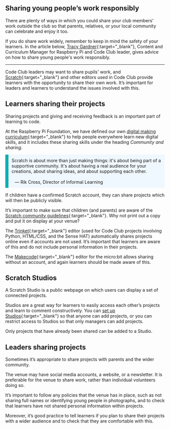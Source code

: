## Sharing young people’s work responsibly

There are plenty of ways in which you could share your club members' work outside the club so that  parents, relatives, or your local community can celebrate and enjoy it too.

If you do share work widely, remember to keep in mind the safety of your learners. In the article below, [Tracy Gardner](https://www.futurelearn.com/profiles/5024498){:target="_blank"}, Content and Curriculum Manager for Raspberry Pi and Code Club leader, gives advice on how to share young people's work responsibly.

* * *

Code Club leaders may want to share pupils' work, and [Scratch](https://scratch.mit.edu/){:target="_blank"} and other editors used in Code Club provide learners with the opportunity to share their own work. It’s important for leaders and learners to understand the issues involved with this.

## Learners sharing their projects

Sharing projects and giving and receiving feedback is an important part of learning to code.

At the Raspberry Pi Foundation, we have defined our own [digital making curriculum](https://curriculum.raspberrypi.org/){:target="_blank"} to help people everywhere learn new digital skills, and it includes these sharing skills under the heading  *Community and sharing*.

<p style='border-left: solid; border-width:10px; border-color: #0faeb0; background-color: aliceblue; padding: 10px;'>
Scratch is about more than just making things: it's about being part of a supportive community. It's about having a real audience for your creations, about sharing ideas, and about supporting each other.
<br><br>
<span style= "text-align:right; background-color: aliceblue; padding: 10px;">— Rik Cross, Director of Informal Learning</span>
</p>

If children have a confirmed Scratch account, they can share projects which will then be publicly visible.

It’s important to make sure that children (and parents) are aware of the [Scratch community guidelines](https://scratch.mit.edu/community_guidelines){:target="_blank"}. Why not print out a copy and put it on display at your venue?

The [Trinket](https://trinket.io){:target="_blank"} editor (used for Code Club projects involving Python, HTML/CSS, and the Sense HAT) automatically shares projects online even if accounts are not used. It’s important that learners are aware of this and do not include personal information in their projects.

The [Makecode](https://makecode.microbit.org/#){:target="_blank"} editor for the micro:bit allows sharing without an account, and again learners should be made aware of this.

## Scratch Studios
A Scratch Studio is a public webpage on which users can display a set of connected projects.

Studios are a great way for learners to easily access each other’s projects and learn to comment constructively. You can [set up Studios](https://en.scratch-wiki.info/wiki/How_do_I_create_a_studio%3F){:target="_blank"} so that anyone can add projects, or you can restrict access to Studios so that only managers can add projects.

Only projects that have already been shared can be added to a Studio.

## Leaders sharing projects
Sometimes it’s appropriate to share projects with parents and the wider community.

The venue may have social media accounts, a website, or a newsletter. It is preferable for the venue to share work, rather than individual volunteers doing so.

It’s important to follow any policies that the venue has in place, such as not sharing full names or identifying young people in photographs, and to check that learners have not shared personal information within projects.

Moreover, it’s good practice to tell learners if you plan to share their projects with a wider audience and to check that they are comfortable with this.
